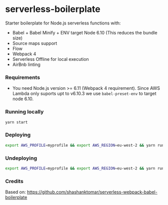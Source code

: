 # serverless-boilerplate

Starter boilerplate for Node.js serverless functions with:

* Babel + Babel Minify + ENV target Node 6.10 (This reduces the bundle size)
* Source maps support
* Flow
* Webpack 4
* Serverless Offline for local execution
* AirBnb linting

### Requirements

* You need Node.js version >= 6.11 (Webpack 4 requirement). Since AWS Lambda only suports upt to v6.10.3 we use `babel-preset-env` to target node 6.10.

### Running locally

```bash
yarn start
```

### Deploying

```bash
export AWS_PROFILE=myprofile && export AWS_REGION=eu-west-2 && yarn run deploy
```

### Undeploying

```bash
export AWS_PROFILE=myprofile && export AWS_REGION=eu-west-2 && yarn run remove
```

### Credits

Based on: https://github.com/shashanktomar/serverless-webpack-babel-boilerplate
